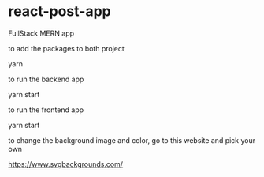 # react-post-app

FullStack MERN app

to add the packages to both project 

yarn

to run the backend app

yarn start

to run the frontend app 

yarn start

to change the background image and color, go to this website and pick your own

https://www.svgbackgrounds.com/
